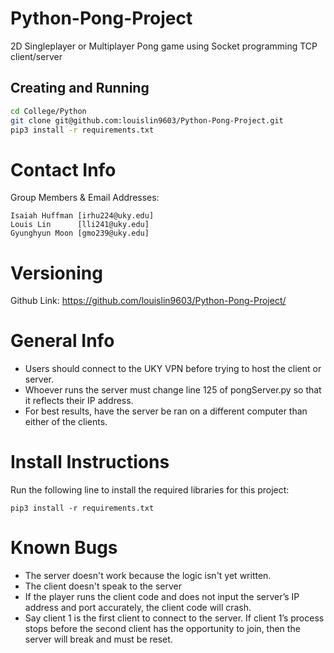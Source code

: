 # Python-Pong-Project
2D Singleplayer or Multiplayer Pong game using Socket programming TCP client/server

## Creating and Running
```bash
cd College/Python
git clone git@github.com:louislin9603/Python-Pong-Project.git
pip3 install -r requirements.txt
```


Contact Info
============

Group Members & Email Addresses:

    Isaiah Huffman [irhu224@uky.edu]
    Louis Lin      [lli241@uky.edu]
    Gyunghyun Moon [gmo239@uky.edu]


Versioning
==========

Github Link: https://github.com/louislin9603/Python-Pong-Project/

General Info
============
- Users should connect to the UKY VPN before trying to host the client or server.
- Whoever runs the server must change line 125 of pongServer.py so that it reflects their IP address.
- For best results, have the server be ran on a different computer than either of the clients.

Install Instructions
====================

Run the following line to install the required libraries for this project:

`pip3 install -r requirements.txt`

Known Bugs
==========
- The server doesn't work because the logic isn't yet written.
- The client doesn't speak to the server
- If the player runs the client code and does not input the server’s IP address and port accurately, the client code will crash.
- Say client 1 is the first client to connect to the server. If client 1’s process stops before the second client has the opportunity to join, then the server will break and must be reset.


